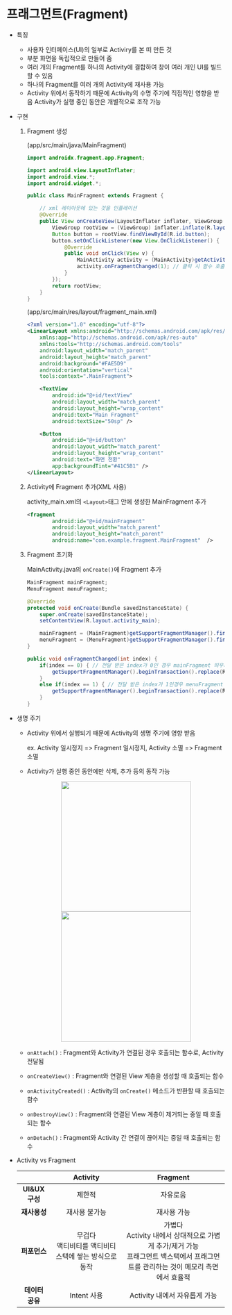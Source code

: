 # 프래그먼트(Fragment)

- 특징

  - 사용자 인터페이스(UI)의 일부로 Activiry를 본 떠 만든 것
  - 부분 화면을 독립적으로 만들어 줌
  - 여러 개의 Fragment를 하나의 Activity에 결합하여 창이 여러 개인 UI를 빌드할 수 있음
  - 하나의 Fragment를 여러 개의 Activity에 재사용 가능
  - Activity 위에서 동작하기 때문에 Activity의 수명 주기에 직접적인 영향을 받음
    Activity가 실행 중인 동안은 개별적으로 조작 가능

  

- 구현

  1. Fragment 생성

     (app/src/main/java/MainFragment) 

     ```java
     import androidx.fragment.app.Fragment;
     
     import android.view.LayoutInflater;
     import android.view.*;
     import android.widget.*;
     
     public class MainFragment extends Fragment {
     
         // xml 레이아웃에 있는 것을 인플레이션
         @Override
         public View onCreateView(LayoutInflater inflater, ViewGroup container, Bundle savedInstanceState) {
             ViewGroup rootView = (ViewGroup) inflater.inflate(R.layout.fragment_main, container, false);
             Button button = rootView.findViewById(R.id.button);
             button.setOnClickListener(new View.OnClickListener() {
                 @Override
                 public void onClick(View v) {
                     MainActivity activity = (MainActivity)getActivity();
                     activity.onFragmentChanged(1); // 클릭 시 함수 호출
                 }
             });
             return rootView;
         }
     }
     ```

     (app/src/main/res/layout/fragment_main.xml)

     ```xml
     <?xml version="1.0" encoding="utf-8"?>
     <LinearLayout xmlns:android="http://schemas.android.com/apk/res/android"
         xmlns:app="http://schemas.android.com/apk/res-auto"
         xmlns:tools="http://schemas.android.com/tools"
         android:layout_width="match_parent"
         android:layout_height="match_parent"
         android:background="#FAE5D9"
         android:orientation="vertical"
         tools:context=".MainFragment">
     
         <TextView
             android:id="@+id/textView"
             android:layout_width="match_parent"
             android:layout_height="wrap_content"
             android:text="Main Fragment"
             android:textSize="50sp" />
     
         <Button
             android:id="@+id/button"
             android:layout_width="match_parent"
             android:layout_height="wrap_content"
             android:text="화면 전환"
             app:backgroundTint="#41C5B1" />
     </LinearLayout>
     ```

     

  2. Activity에 Fragment 추가(XML 사용)

     activity_main.xml의 `<Layout>`태그 안에 생성한 MainFragment 추가

     ```xml
     <fragment
             android:id="@+id/mainFragment"
             android:layout_width="match_parent"
             android:layout_height="match_parent"
             android:name="com.example.fragment.MainFragment"  />
     ```

     

  3. Fragment 초기화

     MainActivity.java의 `onCreate()`에 Fragment 추가

     ```java
     MainFragment mainFragment;
     MenuFragment menuFragment;
     
     @Override
     protected void onCreate(Bundle savedInstanceState) {
         super.onCreate(savedInstanceState);
         setContentView(R.layout.activity_main);
     
         mainFragment = (MainFragment)getSupportFragmentManager().findFragmentById(R.id.mainFragment);
         menuFragment = (MenuFragment)getSupportFragmentManager().findFragmentById(R.id.menuFragment);
     }
     
     public void onFragmentChanged(int index) {
         if(index == 0) { // 전달 받은 index가 0인 경우 mainFragment 띄우기
             getSupportFragmentManager().beginTransaction().replace(R.id.container, mainFragment).commit();
         }
         else if(index == 1) { // 전달 받은 index가 1인경우 menuFragment 띄우기
             getSupportFragmentManager().beginTransaction().replace(R.id.container, menuFragment).commit();
         }
     }
     ```
     
     

- 생명 주기

  - Activity 위에서 실행되기 때문에 Activity의 생명 주기에 영향 받음

    ex. Activity 일시정지 => Fragment 일시정지, Activity 소멸 =>  Fragment 소멸

  - Activity가 실행 중인 동안에만 삭제, 추가 등의 동작 가능

    

    <center>
        <img src="https://user-images.githubusercontent.com/50495214/104140842-dc6b1e80-53f6-11eb-9419-a7abc4daafa0.png" width="300">
        <img src="https://user-images.githubusercontent.com/50495214/104141536-a29c1700-53fa-11eb-87cb-ba5e85ebd9a8.png" width="300">
    </center>

    

  - ```onAttach()``` : Fragment와 Activity가 연결된 경우 호출되는 함수로, Activity 전달됨

  - ```onCreateView()``` : Fragment와 연결된 View 계층을 생성할 때 호출되는 함수

  - ```onActivityCreated()``` : Activity의 ```onCreate()``` 메소드가 반환할 때 호출되는 함수

  - ```onDestroyView()``` : Fragment와 연결된 View 계층이 제거되는 중일 때 호출되는 함수

  - ```onDetach()``` : Fragment와 Activity 간 연결이 끊어지는 중일 때 호출되는 함수



- Activity vs Fragment

  | <center> </center> | <center>Activity</center>                                    |                  <center>Fragment</center>                   |
  | :----------------: | ------------------------------------------------------------ | :----------------------------------------------------------: |
  |   **UI&UX 구성**   | <center>제한적 </center>                                     |                 <center> 자유로움 </center>                  |
  |    **재사용성**    | <center>재사용 불가능 </center>                              |                <center>재사용 가능 </center>                 |
  |    **퍼포먼스**    | <center>무겁다 <br />액티비티를 액티비티 스택에 쌓는 방식으로 동작 </center>| <center>가볍다 <br /> Activity 내에서 상대적으로 가볍게 추가/제거 가능 <br />프래그먼트 백스택에서 프래그먼트를 관리하는 것이 메모리 측면에서 효율적 </center>|
  |  **데이터 공유**   | <center>Intent 사용</center>                                 |       <center>Activity 내에서 자유롭게 가능 </center>        |
